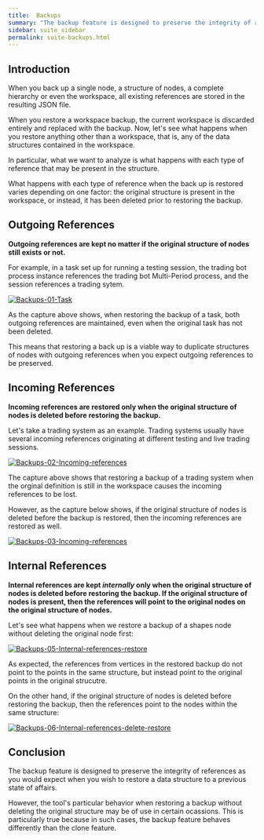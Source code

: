 ```yaml
---
title:  Backups
summary: "The backup feature is designed to preserve the integrity of references as you would expect when you wish to restore a data structure to a previous state of affairs."
sidebar: suite_sidebar
permalink: suite-backups.html
---
```


## Introduction

When you back up a single node, a structure of nodes, a complete hierarchy or even the workspace, all existing <a data-toggle="tooltip" data-original-title="{{site.data.concepts.reference}}">references</a> are stored in the resulting JSON file.

When you restore a workspace backup, the current workspace is discarded entirely and replaced with the backup. Now, let's see what happens when you restore anything other than a workspace, that is, any of the data structures contained in the workspace. 

In particular, what we want to analyze is what happens with each type of reference that may be present in the structure.

What happens with each type of reference when the back up is restored varies depending on one factor: the original structure is present in the workspace, or instead, it has been deleted prior to restoring the backup.

## Outgoing References

**Outgoing references are kept no matter if the original structure of nodes still exists or not.**

For example, in a task set up for running a testing session, the trading bot process instance references the trading bot Multi-Period process, and the session references a trading sytem.

[![Backups-01-Task](https://user-images.githubusercontent.com/13994516/71101855-b2293c00-21b7-11ea-864e-817f74e17a34.gif)](https://user-images.githubusercontent.com/13994516/71101855-b2293c00-21b7-11ea-864e-817f74e17a34.gif)

As the capture above shows, when restoring the backup of a task, both outgoing references are maintained, even when the original task has not been deleted.

This means that restoring a back up is a viable way to duplicate structures of nodes with outgoing references when you expect outgoing references to be preserved.

## Incoming References

**Incoming references are restored only when the original structure of nodes is deleted before restoring the backup.**

Let's take a trading system as an example. Trading systems usually have several incoming references originating at different testing and live trading sessions.

[![Backups-02-Incoming-references](https://user-images.githubusercontent.com/13994516/71103003-ac345a80-21b9-11ea-947c-6e2c59c299c5.gif)](https://user-images.githubusercontent.com/13994516/71103003-ac345a80-21b9-11ea-947c-6e2c59c299c5.gif)

The capture above shows that restoring a backup of a trading system when the orginal definition is still in the workspace causes the incoming references to be lost.

However, as the capture below shows, if the original structure of nodes is deleted before the backup is restored, then the incoming references are restored as well.

[![Backups-03-Incoming-references](https://user-images.githubusercontent.com/13994516/71103005-ac345a80-21b9-11ea-8c0f-5ee78f15aa7a.gif)](https://user-images.githubusercontent.com/13994516/71103005-ac345a80-21b9-11ea-8c0f-5ee78f15aa7a.gif)

## Internal References

**Internal references are kept *internally* only when the original structure of nodes is deleted before restoring the backup. If the original structure of nodes is present, then the references will point to the original nodes on the original structure of nodes.**

Let's see what happens when we restore a backup of a <a data-toggle="tooltip" data-original-title="{{site.data.data_mine.shapes}}">shapes</a> node without deleting the original node first:

[![Backups-05-Internal-references-restore](https://user-images.githubusercontent.com/13994516/71107152-de958600-21c0-11ea-8667-d7d56ed24bfb.gif)](https://user-images.githubusercontent.com/13994516/71107152-de958600-21c0-11ea-8667-d7d56ed24bfb.gif)

As expected, the references from <a data-toggle="tooltip" data-original-title="{{site.data.data_mine.polygon_vertex}}">vertices</a> in the restored backup do not point to the <a data-toggle="tooltip" data-original-title="{{site.data.data_mine.point}}">points</a> in the same structure, but instead point to the original points in the original strucutre.

On the other hand, if the original structure of nodes is deleted before restoring the backup, then the references point to the nodes within the same structure:

[![Backups-06-Internal-references-delete-restore](https://user-images.githubusercontent.com/13994516/71107153-de958600-21c0-11ea-9855-532e2d0631d2.gif)](https://user-images.githubusercontent.com/13994516/71107153-de958600-21c0-11ea-9855-532e2d0631d2.gif)

## Conclusion

The backup feature is designed to preserve the integrity of references as you would expect when you wish to restore a data structure to a previous state of affairs.

However, the tool's particular behavior when restoring a backup without deleting the original structure may be of use in certain ocassions. This is particularly true because in such cases, the backup feature behaves differently than the clone feature.